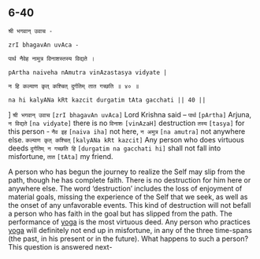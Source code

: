 ## <a name='_40'></a>6-40


```shloka-sa
श्री भगवान् उवाच -
```
```shloka-sa-hk
zrI bhagavAn uvAca -
```
```shloka-sa
पार्थ नैवेह नामुत्र विनाशस्तस्य विद्यते ।
```
```shloka-sa-hk
pArtha naiveha nAmutra vinAzastasya vidyate |
```
```shloka-sa
न हि कल्याण कृत् कश्चित् दुर्गतिम् तात गच्छति ॥ ४० ॥
```
```shloka-sa-hk
na hi kalyANa kRt kazcit durgatim tAta gacchati || 40 ||
```
] `श्री भगवान् उवाच` `[zrI bhagavAn uvAca]` Lord Krishna said – `पार्थ` `[pArtha]` Arjuna, `न विद्यते` `[na vidyate]` there is no `विनाशः` `[vinAzaH]` destruction `तस्य` `[tasya]` for this person - `नैव इह` `[naiva iha]` not here, `न अमुत्र` `[na amutra]` not anywhere else. `कल्याण कृत् कश्चित्` `[kalyANa kRt kazcit]` Any person who does virtuous deeds `दुर्गतिम् न गच्छति हि` `[durgatim na gacchati hi]` shall not fall into misfortune, `तात` `[tAta]` my friend.



A person who has begun the journey to realize the Self may slip from the path, though he has complete faith. There is no destruction for him here or anywhere else. The word ‘destruction’ includes the loss of enjoyment of material goals, missing the experience of the Self that we seek, as well as the onset of any unfavorable events. 
This kind of destruction will not befall a person who has faith in the goal but has slipped from the path. The performance of [yoga](yoga_state_of_being) is the most virtuous deed. Any person who practices [yoga](yoga_state_of_being) will definitely not end up in misfortune, in any of the three time-spans (the past, in his present or in the future).
What happens to such a person? This question is answered next-

